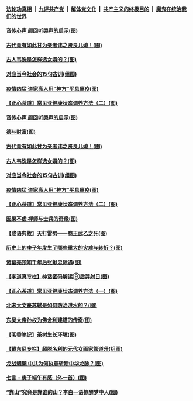 ####  [法轮功真相](../../../../basic/blob/master/README.md?t=07020131) &nbsp;|&nbsp; [九评共产党](../../../../9ping.md/blob/master/README.md?t=07020131) &nbsp;|&nbsp; [解体党文化](../../../../jtdwh.md/blob/master/README.md?t=07020131)  &nbsp;|&nbsp; [共产主义的终极目的](../../../../gczydzjmd.md/blob/master/README.md?t=07020131) &nbsp;|&nbsp; [魔鬼在统治我们的世界](../../../../mgztzwmdsj.md/blob/master/README.md?t=07020131) 

#### [音传心声 颜回听哭声的启示(图)](../pages/p7/938099.md?t=07020131) 

#### [古代竟有如此甘为亲者讳之贤良儿媳！(图)](../pages/p7/938117.md?t=07020131) 

#### [古人韦诜是怎样选女婿的？(图)](../pages/p7/938100.md?t=07020131) 

#### [对应当今社会的15句古训(组图)](../pages/p7/938097.md?t=07020131) 

#### [疫情凶猛 道家高人用“神方”平息瘟疫(图)](../pages/p7/938004.md?t=07020131) 

#### [【正心茶道】常见亚健康状态调养方法（二）(图)](../pages/p7/937559.md?t=07020131) 

#### [音传心声 颜回听哭声的启示(图)](../pages/p7/938099.md?t=07020131) 

#### [德与财富(图)](../pages/p7/938218.md?t=07020131) 

#### [古代竟有如此甘为亲者讳之贤良儿媳！(图)](../pages/p7/938117.md?t=07020131) 

#### [古人韦诜是怎样选女婿的？(图)](../pages/p7/938100.md?t=07020131) 

#### [对应当今社会的15句古训(组图)](../pages/p7/938097.md?t=07020131) 

#### [疫情凶猛 道家高人用“神方”平息瘟疫(图)](../pages/p7/938004.md?t=07020131) 

#### [【正心茶道】常见亚健康状态调养方法（二）(图)](../pages/p7/937559.md?t=07020131) 

#### [因果不虚 禅师与士兵的奇缘(图)](../pages/p7/938092.md?t=07020131) 

#### [【成语典故】天打雷劈——商王武乙之死(图)](../pages/p7/937782.md?t=07020131) 

#### [历史上的庚子年发生了哪些重大的灾难与转折？(图)](../pages/p7/937991.md?t=07020131) 

#### [诸葛亮预知千年后张献忠际遇(图)](../pages/p7/937564.md?t=07020131) 

#### [【李道真专栏】神话密码解读⑨后羿射日(图)](../pages/p7/937560.md?t=07020131) 

#### [【正心茶道】常见亚健康状态调养方法（一）(图)](../pages/p7/937556.md?t=07020131) 

#### [北宋大文豪苏轼是如何防治洪水的？(图)](../pages/p7/937874.md?t=07020131) 

#### [东吴大帝孙权为佛舍利建塔的传奇(图)](../pages/p7/937764.md?t=07020131) 

#### [【茗香笔记】茶树生长环境(图)](../pages/p7/937562.md?t=07020131) 

#### [【戴东尼专栏】超脱名利的元代女画家管道升(组图)](../pages/p7/935043.md?t=07020131) 

#### [龙战魍魉 中共为何执意斩断中华龙脉？(图)](../pages/p7/937761.md?t=07020131) 

#### [七言・庚子端午有感（外一首）(图)](../pages/p7/937763.md?t=07020131) 

#### [“靠山”究竟是靠谁的山？李白一语惊醒梦中人(图)](../pages/p7/937659.md?t=07020131) 

